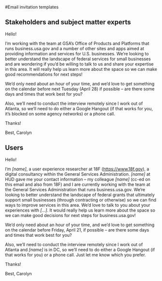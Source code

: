 #Email invitation templates

## Stakeholders and subject matter experts

Hello! 

I’m working with the team at GSA’s Office of Products and Platforms that runs business.usa.gov and a number of other sites and apps aimed at providing information and services for U.S. businesses. We’re looking to better understand the landscape of federal services for small businesses and are wondering if you’d be willing to talk to us and share your expertise in this area. It will really help us learn more about the space so we can make good recommendations for next steps! 

We’d only need about an hour of your time, and we’d love to get something on the calendar before next Tuesday (April 28) if possible – are there some days and times that work best for you? 

Also, we’ll need to conduct the interview remotely since I work out of Atlanta, so we’ll need to do either a Google Hangout (if that works for you, it’s blocked on some agency networks) or a phone call.

Thanks!

Best, 
Carolyn 

## Users

Hello! 

I’m *[name]*, a user experience researcher at 18F (https://www.18f.gov), a digital consultancy within the General Services Administration. *[name]* at HUD gave me your contact information  –  my colleague *[name]* (cc-ed on this email and also from 18F) and I are currently working with the team at the General Services Administration that runs business.usa.gov.  We’re looking to better understand the landscape of federal grants that ultimately support small businesses (through contracting or otherwise) so we can find ways to improve services in this area. We’d love to talk to you about your experiences with *[...]*. It would really help us learn more about the space so we can make good decisions for next steps for business.usa.gov!

We’d only need about an hour of your time, and we’d love to get something on the calendar before Friday, April 21, if possible – are there some days and times that work best for you? 

Also, we’ll need to conduct the interview remotely since I work out of Atlanta and *[name]* is in DC, so we’ll need to do either a Google Hangout (if that works for you) or a phone call. Just let me know which you prefer.

Thanks!

Best, 
Carolyn 